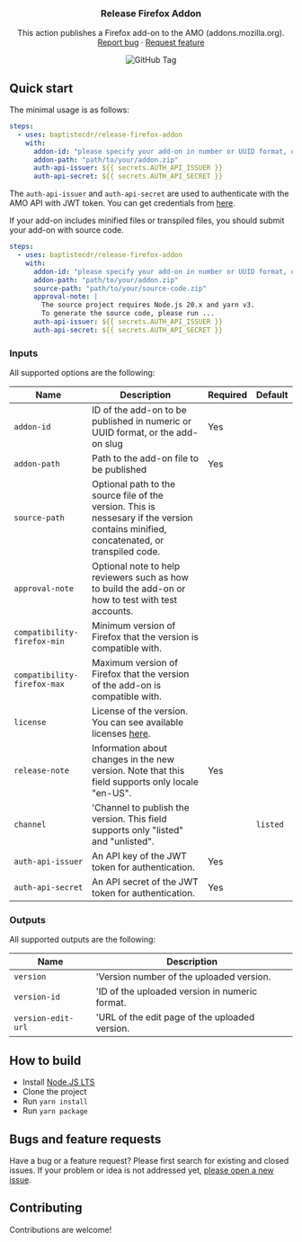 <h3 align="center">Release Firefox Addon</h3>
<p align="center">
    This action publishes a Firefox add-on to the AMO (addons.mozilla.org).
    <br>
    <a href="https://github.com/baptistecdr/release-firefox-addon/issues/new">Report bug</a>
    ·
    <a href="https://github.com/baptistecdr/release-firefox-addon/issues/new">Request feature</a>
</p>

<div align="center">

![GitHub Tag](https://img.shields.io/github/v/tag/baptistecdr/release-firefox-addon)

</div>

## Quick start

The minimal usage is as follows:

```yaml
steps:
  - uses: baptistecdr/release-firefox-addon
    with:
      addon-id: "please specify your add-on in number or UUID format, or add-on name"
      addon-path: "path/to/your/addon.zip"
      auth-api-issuer: ${{ secrets.AUTH_API_ISSUER }}
      auth-api-secret: ${{ secrets.AUTH_API_SECRET }}
```

The `auth-api-issuer` and `auth-api-secret` are used to authenticate with the AMO API with JWT token. You can get
credentials from [here](https://addons.mozilla.org/en-US/developers/addon/api/key/).

If your add-on includes minified files or transpiled files, you should submit your add-on with source code.

```yaml
steps:
  - uses: baptistecdr/release-firefox-addon
    with:
      addon-id: "please specify your add-on in number or UUID format, or add-on name"
      addon-path: "path/to/your/addon.zip"
      source-path: "path/to/your/source-code.zip"
      approval-note: |
        The source project requires Node.js 20.x and yarn v3.
        To generate the source code, please run ...
      auth-api-issuer: ${{ secrets.AUTH_API_ISSUER }}
      auth-api-secret: ${{ secrets.AUTH_API_SECRET }}
```

### Inputs

All supported options are the following:

| Name                        | Description                                                                                                                              | Required | Default  |
|-----------------------------|------------------------------------------------------------------------------------------------------------------------------------------|----------|----------|
| `addon-id`                  | ID of the add-on to be published in numeric or UUID format, or the add-on slug                                                           | Yes      |          |
| `addon-path`                | Path to the add-on file to be published                                                                                                  | Yes      |          |
| `source-path`               | Optional path to the source file of the version.  This is nessesary if the version contains minified, concatenated, or transpiled code.  |          |          |
| `approval-note`             | Optional note to help reviewers such as how to build the add-on or how to test with test accounts.                                       |          |          |
| `compatibility-firefox-min` | Minimum version of Firefox that the version is compatible with.                                                                          |          |          |
| `compatibility-firefox-max` | Maximum version of Firefox that the version of the add-on is compatible with.                                                            |          |          |
| `license`                   | License of the version.  You can see available licenses [here](https://addons-server.readthedocs.io/en/latest/topics/api/licenses.html). |          |          |
| `release-note`              | Information about changes in the new version.  Note that this field supports only locale "en-US".                                        | Yes      |          |
| `channel`                   | 'Channel to publish the version.  This field supports only "listed" and "unlisted".                                                      |          | `listed` |
| `auth-api-issuer`           | An API key of the JWT token for authentication.                                                                                          | Yes      |          |
| `auth-api-secret`           | An API secret of the JWT token for authentication.                                                                                       | Yes      |          |

### Outputs

All supported outputs are the following:

| Name               | Description                                    |
|--------------------|------------------------------------------------|
| `version`          | 'Version number of the uploaded version.       |
| `version-id`       | 'ID of the uploaded version in numeric format. |
| `version-edit-url` | 'URL of the edit page of the uploaded version. |


## How to build

- Install [Node.JS LTS](https://nodejs.org/)
- Clone the project
- Run `yarn install`
- Run `yarn package`

## Bugs and feature requests

Have a bug or a feature request? Please first search for existing and closed issues. If your problem or idea is not
addressed yet, [please open a new issue](https://github.com/baptistecdr/release-firefox-addon/issues/new).

## Contributing

Contributions are welcome!
